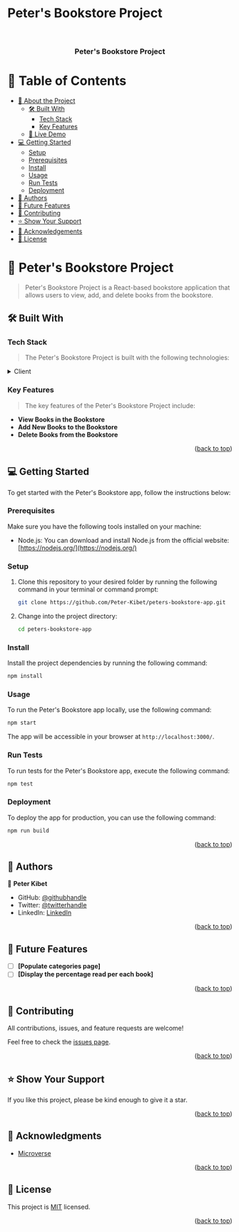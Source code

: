 # Peter's Bookstore Project

<div align="center">
  <br/>

  <h3><b>Peter's Bookstore Project</b></h3>

</div>

# 📗 Table of Contents

- [📖 About the Project](#about-project)
  - [🛠 Built With](#built-with)
    - [Tech Stack](#tech-stack)
    - [Key Features](#key-features)
  - [🚀 Live Demo](#live-demo)
- [💻 Getting Started](#getting-started)
  - [Setup](#setup)
  - [Prerequisites](#prerequisites)
  - [Install](#install)
  - [Usage](#usage)
  - [Run Tests](#run-tests)
  - [Deployment](#deployment)
- [👥 Authors](#authors)
- [🔭 Future Features](#future-features)
- [🤝 Contributing](#contributing)
- [⭐️ Show Your Support](#support)
- [🙏 Acknowledgements](#acknowledgements)
- [📝 License](#license)

# 📖 Peter's Bookstore Project <a name="about-project"></a>

> Peter's Bookstore Project is a React-based bookstore application that allows users to view, add, and delete books from the bookstore.

## 🛠 Built With <a name="built-with"></a>

### Tech Stack <a name="tech-stack"></a>

> The Peter's Bookstore Project is built with the following technologies:

<details>
  <summary>Client</summary>
  <ul>
    <li><a href="https://reactjs.org/">React.js</a></li>
  </ul>
</details>

<!-- Features -->

### Key Features <a name="key-features"></a>

> The key features of the Peter's Bookstore Project include:

- **View Books in the Bookstore**
- **Add New Books to the Bookstore**
- **Delete Books from the Bookstore**

<p align="right">(<a href="#readme-top">back to top</a>)</p>

<!-- GETTING STARTED -->

## 💻 Getting Started <a name="getting-started"></a>

To get started with the Peter's Bookstore app, follow the instructions below:

### Prerequisites

Make sure you have the following tools installed on your machine:

- Node.js: You can download and install Node.js from the official website: [https://nodejs.org/](https://nodejs.org/)

### Setup

1. Clone this repository to your desired folder by running the following command in your terminal or command prompt:

   ```sh
   git clone https://github.com/Peter-Kibet/peters-bookstore-app.git
   ```

2. Change into the project directory:

   ```sh
   cd peters-bookstore-app
   ```

### Install

Install the project dependencies by running the following command:

```sh
npm install
```

### Usage

To run the Peter's Bookstore app locally, use the following command:

```sh
npm start
```

The app will be accessible in your browser at `http://localhost:3000/`.

### Run Tests

To run tests for the Peter's Bookstore app, execute the following command:

```sh
npm test
```

### Deployment

To deploy the app for production, you can use the following command:

```sh
npm run build
```

<p align="right">(<a href="#readme-top">back to top</a>)</p>

<!-- AUTHORS -->

## 👥 Authors <a name="authors"></a>

👤 **Peter Kibet**

- GitHub: [@githubhandle](https://github.com/Peter-Kibet)
- Twitter: [@twitterhandle](https://twitter.com/Peter_Montana_J)
- LinkedIn: [LinkedIn](https://www.linkedin.com/in/peter-jk-077148195/?lipi=urn%3Ali%3Apage%3Ad_flagship3_feed%3BRtNdLwX9S4KxQRQYgnD7qQ%3D%3D)

<p align="right">(<a href="#readme-top">back to top</a>)</p>

<!-- FUTURE FEATURES -->

## 🔭 Future Features <a name="future-features"></a>

- [ ] **[Populate categories page]**
- [ ] **[Display the percentage read per each book]**

<p align="right">(<a href="#readme-top">back to top</a>)</p>

<!-- CONTRIBUTING -->

## 🤝 Contributing <a name="contributing"></a>

All contributions, issues, and feature requests are welcome!

Feel free to check the [issues page](../../issues/).

<p align="right">(<a href="#readme-top">back to top</a>)</p>

<!-- SUPPORT -->

## ⭐️ Show Your Support <a name="support"></a>

If you like this project, please be kind enough to give it a star.

<p align="right">(<a href="#readme-top">back to top</a>)</p>

<!-- ACKNOWLEDGEMENTS -->

## 🙏 Acknowledgments <a name="acknowledgements"></a>

- [Microverse](https://www.microverse.org/)

<p align="right">(<a href="#readme-top">back to top</a>)

<!-- LICENSE -->

## 📝 License <a name="license"></a>

This project is [MIT](./LICENSE) licensed.

<p align="right">(<a href="#readme-top">back to top</a>)</p>
